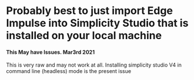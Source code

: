 # Probably best to just import Edge Impulse into Simplicity Studio that is installed on your local machine





#### This May have Issues. Mar3rd 2021

This is very raw and may not work at all.
Installing simplicity studio V4 in command line (headless) mode  is the present issue
